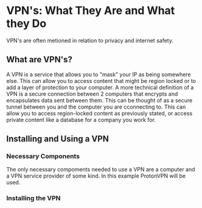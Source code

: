<p>
<h1>VPN's: What They Are and What they Do</h1>
</p>

<p>VPN's are often metioned in relation to privacy and internet safety. </p>

<h2>What are VPN's?</h2>
<p>A VPN is a service that allows you to "mask" your IP as being somewhere else. This can allow you to access content that might be region locked or to add a layer of protection to your computer. A more technical definition of a VPN is a secure connection between 2 computers that encrypts and encapsulates data sent between them. This can be thought of as a secure tunnel between you and the computer you are cconnecting to. This can allow you to access region-locked content as previously stated, or access private content like a database for a company you work for.</p>

<h2>Installing and Using a VPN</h2>

<h3>Necessary Components</h3>
<p>The only necessary compoments needed to use a VPN are a computer and a VPN service provider of some kind. In this example ProtonVPN will be used.</p>

<h3>Installing the VPN</h3>
